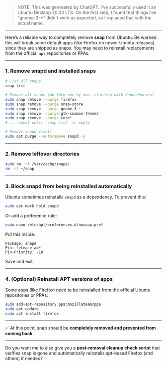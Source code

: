 > NOTE: This was generated by ChatGPT. I've successfully used it an Ubuntu Desktop 20.04 LTS. On the first step, I found that things like "gnome-3-*" didn't work as expected, so I replaced that with the actual name.

---

Here’s a reliable way to completely remove **snap** from Ubuntu. Be warned: this will break some default apps (like Firefox on newer Ubuntu releases) since they are shipped as snaps. You may need to reinstall replacements from the official `apt` repositories or PPAs.

---

### 1. Remove snapd and installed snaps

```bash
# List all snaps
snap list

# Remove all snaps (do them one by one, starting with dependencies)
sudo snap remove --purge firefox
sudo snap remove --purge snap-store
sudo snap remove --purge gnome-3-*
sudo snap remove --purge gtk-common-themes
sudo snap remove --purge core*
# ...repeat until `snap list` is empty

# Remove snapd itself
sudo apt purge --autoremove snapd -y
```

---

### 2. Remove leftover directories

```bash
sudo rm -rf /var/cache/snapd/
rm -rf ~/snap
```

---

### 3. Block snapd from being reinstalled automatically

Ubuntu sometimes reinstalls `snapd` as a dependency. To prevent this:

```bash
sudo apt-mark hold snapd
```

Or add a preference rule:

```bash
sudo nano /etc/apt/preferences.d/nosnap.pref
```

Put this inside:

```
Package: snapd
Pin: release a=*
Pin-Priority: -10
```

Save and exit.

---

### 4. (Optional) Reinstall APT versions of apps

Some apps (like Firefox) need to be reinstalled from the official Ubuntu repositories or PPAs:

```bash
sudo add-apt-repository ppa:mozillateam/ppa
sudo apt update
sudo apt install firefox
```

---

✅ At this point, snap should be **completely removed and prevented from coming back**.

---

Do you want me to also give you a **post-removal cleanup check script** that verifies snap is gone and automatically reinstalls apt-based Firefox (and others) if needed?
